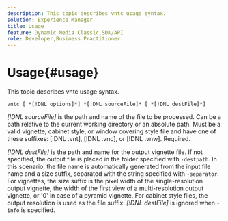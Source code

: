 ```yaml
---
description: This topic describes vntc usage syntax.
solution: Experience Manager
title: Usage
feature: Dynamic Media Classic,SDK/API
role: Developer,Business Practitioner
---
```


# Usage{#usage}

This topic describes vntc usage syntax.

 `vntc [ *[!DNL options]*] *[!DNL sourceFile]* [ *[!DNL destFile]*]`

*[!DNL sourceFile]* is the path and name of the file to be processed. Can be a path relative to the current working directory or an absolute path. Must be a valid vignette, cabinet style, or window covering style file and have one of these suffixes: [!DNL .vnt], [!DNL .vnc], or [!DNL .vnw]. Required.

*[!DNL destFile]* is the path and name for the output vignette file. If not specified, the output file is placed in the folder specified with `-destpath`. In this scenario, the file name is automatically generated from the input file name and a size suffix, separated with the string specified with `-separator`. For vignettes, the size suffix is the pixel width of the single-resolution output vignette, the width of the first view of a multi-resolution output vignette, or '0' in case of a pyramid vignette. For cabinet style files, the output resolution is used as the file suffix. *[!DNL destFile]* is ignored when `-info` is specified. 

